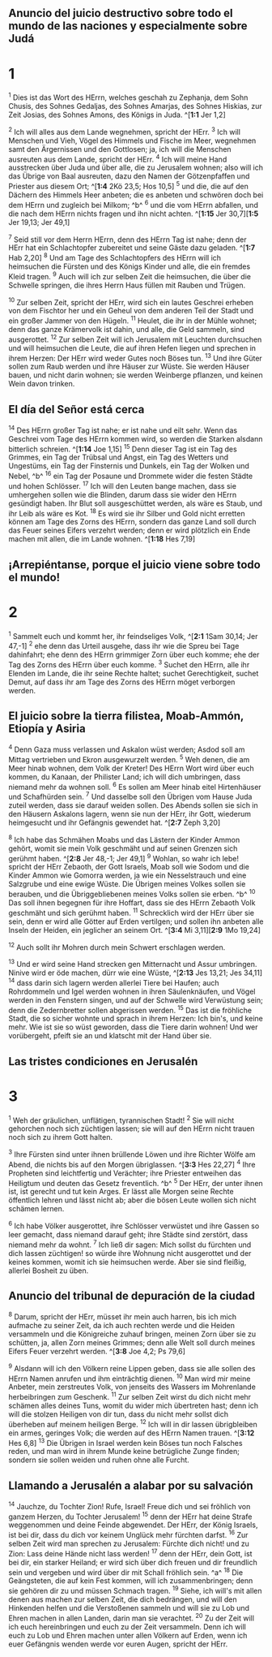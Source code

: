 ## Anuncio del juicio destructivo sobre todo el mundo de las naciones y especialmente sobre Judá
# 1
<sup class='bibleverse'>1</sup> Dies ist das Wort des HErrn, welches geschah zu Zephanja, dem Sohn Chusis, des Sohnes Gedaljas, des Sohnes Amarjas, des Sohnes Hiskias, zur Zeit Josias, des Sohnes Amons, des Königs in Juda. ^[**1:1** Jer 1,2] 


<sup class='bibleverse'>2</sup> Ich will alles aus dem Lande wegnehmen, spricht der HErr. <sup class='bibleverse'>3</sup> Ich will Menschen und Vieh, Vögel des Himmels und Fische im Meer, wegnehmen samt den Ärgernissen und den Gottlosen; ja, ich will die Menschen ausreuten aus dem Lande, spricht der HErr. <sup class='bibleverse'>4</sup> Ich will meine Hand ausstrecken über Juda und über alle, die zu Jerusalem wohnen; also will ich das Übrige von Baal ausreuten, dazu den Namen der Götzenpfaffen und Priester aus diesem Ort; ^[**1:4** 2Kö 23,5; Hos 10,5] <sup class='bibleverse'>5</sup> und die, die auf den Dächern des Himmels Heer anbeten; die es anbeten und schwören doch bei dem HErrn und zugleich bei Milkom; ^b^ <sup class='bibleverse'>6</sup> und die vom HErrn abfallen, und die nach dem HErrn nichts fragen und ihn nicht achten. 
 ^[**1:15** Jer 30,7][**1:5** Jer 19,13; Jer 49,1]

<sup class='bibleverse'>7</sup> Seid still vor dem Herrn HErrn, denn des HErrn Tag ist nahe; denn der HErr hat ein Schlachtopfer zubereitet und seine Gäste dazu geladen. ^[**1:7** Hab 2,20] <sup class='bibleverse'>8</sup> Und am Tage des Schlachtopfers des HErrn will ich heimsuchen die Fürsten und des Königs Kinder und alle, die ein fremdes Kleid tragen. <sup class='bibleverse'>9</sup> Auch will ich zur selben Zeit die heimsuchen, die über die Schwelle springen, die ihres Herrn Haus füllen mit Rauben und Trügen. 


<sup class='bibleverse'>10</sup> Zur selben Zeit, spricht der HErr, wird sich ein lautes Geschrei erheben von dem Fischtor her und ein Geheul von dem anderen Teil der Stadt und ein großer Jammer von den Hügeln. <sup class='bibleverse'>11</sup> Heulet, die ihr in der Mühle wohnet; denn das ganze Krämervolk ist dahin, und alle, die Geld sammeln, sind ausgerottet. <sup class='bibleverse'>12</sup> Zur selben Zeit will ich Jerusalem mit Leuchten durchsuchen und will heimsuchen die Leute, die auf ihren Hefen liegen und sprechen in ihrem Herzen: Der HErr wird weder Gutes noch Böses tun. <sup class='bibleverse'>13</sup> Und ihre Güter sollen zum Raub werden und ihre Häuser zur Wüste. Sie werden Häuser bauen, und nicht darin wohnen; sie werden Weinberge pflanzen, und keinen Wein davon trinken. 

## El día del Señor está cerca
<sup class='bibleverse'>14</sup> Des HErrn großer Tag ist nahe; er ist nahe und eilt sehr. Wenn das Geschrei vom Tage des HErrn kommen wird, so werden die Starken alsdann bitterlich schreien. ^[**1:14** Joe 1,15] <sup class='bibleverse'>15</sup> Denn dieser Tag ist ein Tag des Grimmes, ein Tag der Trübsal und Angst, ein Tag des Wetters und Ungestüms, ein Tag der Finsternis und Dunkels, ein Tag der Wolken und Nebel, ^b^ <sup class='bibleverse'>16</sup> ein Tag der Posaune und Drommete wider die festen Städte und hohen Schlösser. <sup class='bibleverse'>17</sup> Ich will den Leuten bange machen, dass sie umhergehen sollen wie die Blinden, darum dass sie wider den HErrn gesündigt haben. Ihr Blut soll ausgeschüttet werden, als wäre es Staub, und ihr Leib als wäre es Kot. <sup class='bibleverse'>18</sup> Es wird sie ihr Silber und Gold nicht erretten können am Tage des Zorns des HErrn, sondern das ganze Land soll durch das Feuer seines Eifers verzehrt werden; denn er wird plötzlich ein Ende machen mit allen, die im Lande wohnen. ^[**1:18** Hes 7,19] 
  

## ¡Arrepiéntanse, porque el juicio viene sobre todo el mundo!
# 2
<sup class='bibleverse'>1</sup> Sammelt euch und kommt her, ihr feindseliges Volk, ^[**2:1** 1Sam 30,14; Jer 47,-1] <sup class='bibleverse'>2</sup> ehe denn das Urteil ausgehe, dass ihr wie die Spreu bei Tage dahinfahrt; ehe denn des HErrn grimmiger Zorn über euch komme; ehe der Tag des Zorns des HErrn über euch komme. <sup class='bibleverse'>3</sup> Suchet den HErrn, alle ihr Elenden im Lande, die ihr seine Rechte haltet; suchet Gerechtigkeit, suchet Demut, auf dass ihr am Tage des Zorns des HErrn möget verborgen werden. 


## El juicio sobre la tierra filistea, Moab-Ammón, Etiopía y Asiria
<sup class='bibleverse'>4</sup> Denn Gaza muss verlassen und Askalon wüst werden; Asdod soll am Mittag vertrieben und Ekron ausgewurzelt werden. <sup class='bibleverse'>5</sup> Weh denen, die am Meer hinab wohnen, dem Volk der Kreter! Des HErrn Wort wird über euch kommen, du Kanaan, der Philister Land; ich will dich umbringen, dass niemand mehr da wohnen soll. <sup class='bibleverse'>6</sup> Es sollen am Meer hinab eitel Hirtenhäuser und Schafhürden sein. <sup class='bibleverse'>7</sup> Und dasselbe soll den Übrigen vom Hause Juda zuteil werden, dass sie darauf weiden sollen. Des Abends sollen sie sich in den Häusern Askalons lagern, wenn sie nun der HErr, ihr Gott, wiederum heimgesucht und ihr Gefängnis gewendet hat. ^[**2:7** Zeph 3,20] 


<sup class='bibleverse'>8</sup> Ich habe das Schmähen Moabs und das Lästern der Kinder Ammon gehört, womit sie mein Volk geschmäht und auf seinen Grenzen sich gerühmt haben. ^[**2:8** Jer 48,-1; Jer 49,1] <sup class='bibleverse'>9</sup> Wohlan, so wahr ich lebe! spricht der HErr Zebaoth, der Gott Israels, Moab soll wie Sodom und die Kinder Ammon wie Gomorra werden, ja wie ein Nesselstrauch und eine Salzgrube und eine ewige Wüste. Die Übrigen meines Volkes sollen sie berauben, und die Übriggebliebenen meines Volks sollen sie erben. ^b^ <sup class='bibleverse'>10</sup> Das soll ihnen begegnen für ihre Hoffart, dass sie des HErrn Zebaoth Volk geschmäht und sich gerühmt haben. <sup class='bibleverse'>11</sup> Schrecklich wird der HErr über sie sein, denn er wird alle Götter auf Erden vertilgen; und sollen ihn anbeten alle Inseln der Heiden, ein jeglicher an seinem Ort. 
 ^[**3:4** Mi 3,11][**2:9** 1Mo 19,24]

<sup class='bibleverse'>12</sup> Auch sollt ihr Mohren durch mein Schwert erschlagen werden. 

<sup class='bibleverse'>13</sup> Und er wird seine Hand strecken gen Mitternacht und Assur umbringen. Ninive wird er öde machen, dürr wie eine Wüste, ^[**2:13** Jes 13,21; Jes 34,11] <sup class='bibleverse'>14</sup> dass darin sich lagern werden allerlei Tiere bei Haufen; auch Rohrdommeln und Igel werden wohnen in ihren Säulenknäufen, und Vögel werden in den Fenstern singen, und auf der Schwelle wird Verwüstung sein; denn die Zedernbretter sollen abgerissen werden. <sup class='bibleverse'>15</sup> Das ist die fröhliche Stadt, die so sicher wohnte und sprach in ihrem Herzen: Ich bin's, und keine mehr. Wie ist sie so wüst geworden, dass die Tiere darin wohnen! Und wer vorübergeht, pfeift sie an und klatscht mit der Hand über sie.


## Las tristes condiciones en Jerusalén
# 3
<sup class='bibleverse'>1</sup> Weh der gräulichen, unflätigen, tyrannischen Stadt! <sup class='bibleverse'>2</sup> Sie will nicht gehorchen noch sich züchtigen lassen; sie will auf den HErrn nicht trauen noch sich zu ihrem Gott halten. 

<sup class='bibleverse'>3</sup> Ihre Fürsten sind unter ihnen brüllende Löwen und ihre Richter Wölfe am Abend, die nichts bis auf den Morgen übriglassen. ^[**3:3** Hes 22,27] <sup class='bibleverse'>4</sup> Ihre Propheten sind leichtfertig und Verächter; ihre Priester entweihen das Heiligtum und deuten das Gesetz freventlich. ^b^ <sup class='bibleverse'>5</sup> Der HErr, der unter ihnen ist, ist gerecht und tut kein Arges. Er lässt alle Morgen seine Rechte öffentlich lehren und lässt nicht ab; aber die bösen Leute wollen sich nicht schämen lernen. 
 

<sup class='bibleverse'>6</sup> Ich habe Völker ausgerottet, ihre Schlösser verwüstet und ihre Gassen so leer gemacht, dass niemand darauf geht; ihre Städte sind zerstört, dass niemand mehr da wohnt. <sup class='bibleverse'>7</sup> Ich ließ dir sagen: Mich sollst du fürchten und dich lassen züchtigen! so würde ihre Wohnung nicht ausgerottet und der keines kommen, womit ich sie heimsuchen werde. Aber sie sind fleißig, allerlei Bosheit zu üben. 

## Anuncio del tribunal de depuración de la ciudad
<sup class='bibleverse'>8</sup> Darum, spricht der HErr, müsset ihr mein auch harren, bis ich mich aufmache zu seiner Zeit, da ich auch rechten werde und die Heiden versammeln und die Königreiche zuhauf bringen, meinen Zorn über sie zu schütten, ja, allen Zorn meines Grimmes; denn alle Welt soll durch meines Eifers Feuer verzehrt werden. ^[**3:8** Joe 4,2; Ps 79,6] 


<sup class='bibleverse'>9</sup> Alsdann will ich den Völkern reine Lippen geben, dass sie alle sollen des HErrn Namen anrufen und ihm einträchtig dienen. <sup class='bibleverse'>10</sup> Man wird mir meine Anbeter, mein zerstreutes Volk, von jenseits des Wassers im Mohrenlande herbeibringen zum Geschenk. <sup class='bibleverse'>11</sup> Zur selben Zeit wirst du dich nicht mehr schämen alles deines Tuns, womit du wider mich übertreten hast; denn ich will die stolzen Heiligen von dir tun, dass du nicht mehr sollst dich überheben auf meinem heiligen Berge. <sup class='bibleverse'>12</sup> Ich will in dir lassen übrigbleiben ein armes, geringes Volk; die werden auf des HErrn Namen trauen. ^[**3:12** Hes 6,8] <sup class='bibleverse'>13</sup> Die Übrigen in Israel werden kein Böses tun noch Falsches reden, und man wird in ihrem Munde keine betrügliche Zunge finden; sondern sie sollen weiden und ruhen ohne alle Furcht. 


## Llamando a Jerusalén a alabar por su salvación
<sup class='bibleverse'>14</sup> Jauchze, du Tochter Zion! Rufe, Israel! Freue dich und sei fröhlich von ganzem Herzen, du Tochter Jerusalem! <sup class='bibleverse'>15</sup> denn der HErr hat deine Strafe weggenommen und deine Feinde abgewendet. Der HErr, der König Israels, ist bei dir, dass du dich vor keinem Unglück mehr fürchten darfst. <sup class='bibleverse'>16</sup> Zur selben Zeit wird man sprechen zu Jerusalem: Fürchte dich nicht! und zu Zion: Lass deine Hände nicht lass werden! <sup class='bibleverse'>17</sup> denn der HErr, dein Gott, ist bei dir, ein starker Heiland; er wird sich über dich freuen und dir freundlich sein und vergeben und wird über dir mit Schall fröhlich sein. ^a^ <sup class='bibleverse'>18</sup> Die Geängsteten, die auf kein Fest kommen, will ich zusammenbringen; denn sie gehören dir zu und müssen Schmach tragen. <sup class='bibleverse'>19</sup> Siehe, ich will's mit allen denen aus machen zur selben Zeit, die dich bedrängen, und will den Hinkenden helfen und die Verstoßenen sammeln und will sie zu Lob und Ehren machen in allen Landen, darin man sie verachtet. <sup class='bibleverse'>20</sup> Zu der Zeit will ich euch hereinbringen und euch zu der Zeit versammeln. Denn ich will euch zu Lob und Ehren machen unter allen Völkern auf Erden, wenn ich euer Gefängnis wenden werde vor euren Augen, spricht der HErr.